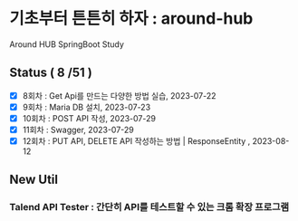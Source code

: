 # 기초부터 튼튼히 하자 : around-hub
Around HUB SpringBoot Study

## Status ( 8 /51 )

- [x] 8회차 : Get Api를 만드는 다양한 방법 실습, 2023-07-22
- [x] 9회차 : Maria DB 설치, 2023-07-23
- [x] 10회차 : POST API 작성, 2023-07-29
- [x] 11회차 : Swagger, 2023-07-29
- [x] 12회차 : PUT API, DELETE API 작성하는 방법 | ResponseEntity , 2023-08-12

## New Util

### Talend API Tester : 간단히 API를 테스트할 수 있는 크롬 확장 프로그램
